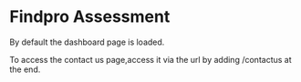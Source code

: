 # Findpro Assessment

By default the dashboard page is loaded.

To access the contact us page,access it via the url by adding /contactus at the end.
